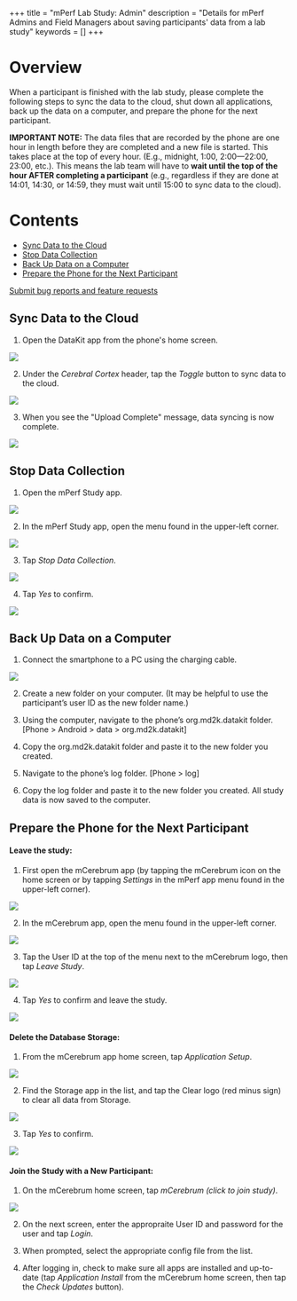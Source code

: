 +++
title = "mPerf Lab Study: Admin"
description = "Details for mPerf Admins and Field Managers about saving participants' data from a lab study"
keywords = []
+++


# Overview

When a participant is finished with the lab study, please complete the following steps to sync the data to the cloud, shut down all applications, back up the data on a computer, and prepare the phone for the next participant.

**IMPORTANT NOTE:** The data files that are recorded by the phone are one hour in length before they are completed and a new file is started. This takes place at the top of every hour. (E.g., midnight, 1:00, 2:00—22:00, 23:00, etc.). This means the lab team will have to **wait until the top of the hour AFTER completing a participant** (e.g., regardless if they are done at 14:01, 14:30, or 14:59, they must wait until 15:00 to sync data to the cloud).

# Contents

- [Sync Data to the Cloud](#syncing)
- [Stop Data Collection](#stopping)
- [Back Up Data on a Computer](#backing)
- [Prepare the Phone for the Next Participant](#preparing)


[Submit bug reports and feature requests](http://software.md2k.org/under-the-hood/feedback/)


## <a name="syncing"></a>Sync Data to the Cloud

1) Open the DataKit app from the phone's home screen.

<img src="/img/howto/mPerf/DatakitAppIcon.png">

2) Under the *Cerebral Cortex* header, tap the *Toggle* button to sync data to the cloud.

<img src="/img/howto/mPerf/DatakitToggle.png">

3) When you see the "Upload Complete" message, data syncing is now complete.

<img src="/img/howto/mPerf/DatakitUploadComplete.png">


## <a name="stopping"></a>Stop Data Collection

1) Open the mPerf Study app.

<img src="/img/howto/mPerf/mPerfStudyIcon.png">

2) In the mPerf Study app, open the menu found in the upper-left corner.

<img src="/img/howto/mPerf/menuIcon.png">

3) Tap *Stop Data Collection*.

<img src="/img/howto/mPerf/stopDataCollection.png">

4) Tap *Yes* to confirm.

<img src="/img/howto/mPerf/stopDataConfirm.png">


## <a name="backing"></a>Back Up Data on a Computer

1) Connect the smartphone to a PC using the charging cable.

<img src="/img/howto/mPerf/phone2computer.png">

2) Create a new folder on your computer. (It may be helpful to use the participant’s user ID as the new folder name.)

3) Using the computer, navigate to the phone’s org.md2k.datakit folder. [Phone > Android > data > org.md2k.datakit]

4) Copy the org.md2k.datakit folder and paste it to the new folder you created.

5) Navigate to the phone’s log folder. [Phone > log]

6) Copy the log folder and paste it to the new folder you created. All study data is now saved to the computer.


## <a name="preparing"></a>Prepare the Phone for the Next Participant

#### Leave the study:

1) First open the mCerebrum app (by tapping the mCerebrum icon on the home screen or by tapping *Settings* in the mPerf app menu found in the upper-left corner).

<img src="/img/howto/mPerf/mCerebrumAppHome.png">

2) In the mCerebrum app, open the menu found in the upper-left corner.

<img src="/img/howto/mPerf/menuIcon.png">

3) Tap the User ID at the top of the menu next to the mCerebrum logo, then tap *Leave Study*.

<img src="/img/howto/mPerf/leaveStudyButton.png">

4) Tap *Yes* to confirm and leave the study.

<img src="/img/howto/mPerf/leaveStudyConfirm.png">


#### Delete the Database Storage:

1) From the mCerebrum app home screen, tap *Application Setup*.

<img src="/img/howto/mPerf/applicationSetup.png">

2) Find the Storage app in the list, and tap the Clear logo (red minus sign) to clear all data from Storage.

<img src="/img/howto/mPerf/storageMinus.png">

3) Tap *Yes* to confirm.

<img src="/img/howto/mPerf/deleteDatabaseFiles.png">


#### Join the Study with a New Participant:

1) On the mCerebrum home screen, tap *mCerebrum (click to join study)*.

<img src="/img/howto/mPerf/click2join.png">

2) On the next screen, enter the appropraite User ID and password for the user and tap *Login*.

3) When prompted, select the appropriate config file from the list.

4) After logging in, check to make sure all apps are installed and up-to-date (tap *Application Install* from the mCerebrum home screen, then tap the *Check Updates* button).

